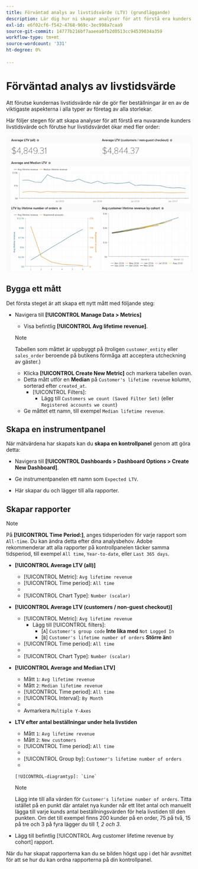 ```yaml
---
title: Förväntad analys av livstidsvärde (LTV) (grundläggande)
description: Lär dig hur ni skapar analyser för att förstå era kunders livstidsvärde och förutse hur livstidsvärdet ökar med fler order.
exl-id: e6f02cf6-f542-4768-969c-3ec998a7caa9
source-git-commit: 14777b216bf7aaeea0fb2d0513cc94539034a359
workflow-type: tm+mt
source-wordcount: '331'
ht-degree: 0%

---
```


# Förväntad analys av livstidsvärde

Att förutse kundernas livstidsvärde när de gör fler beställningar är en av de viktigaste aspekterna i alla typer av företag av alla storlekar.

Här följer stegen för att skapa analyser för att förstå era nuvarande kunders livstidsvärde och förutse hur livstidsvärdet ökar med fler order:

![förväntat livstid](../../assets/expected_ltv_720.png)

## Bygga ett mått

Det första steget är att skapa ett nytt mått med följande steg:
* Navigera till **[!UICONTROL Manage Data > Metrics]**
   * Visa befintlig **[!UICONTROL Avg lifetime revenue]**.

   >[!NOTE]
   >
   >Tabellen som måttet är uppbyggt på (troligen `customer_entity` eller `sales_order` beroende på butikens förmåga att acceptera utcheckning av gäster.)

   * Klicka **[!UICONTROL Create New Metric]** och markera tabellen ovan.
   * Detta mått utför en **Median** på `Customer's lifetime revenue` kolumn, sorterad efter `created_at`.
      * [!UICONTROL Filters]:
         * Lägg till `Customers we count (Saved Filter Set)` (eller `Registered accounts we count`)
   * Ge måttet ett namn, till exempel `Median lifetime revenue`.



## Skapa en instrumentpanel

När mätvärdena har skapats kan du **skapa en kontrollpanel** genom att göra detta:
* Navigera till **[!UICONTROL Dashboards > Dashboard Options > Create New Dashboard]**.
* Ge instrumentpanelen ett namn som `Expected LTV`.

* Här skapar du och lägger till alla rapporter.

## Skapar rapporter

>[!NOTE]
>
>På **[!UICONTROL Time Period:]**, anges tidsperioden för varje rapport som `All-time`. Du kan ändra detta efter dina analysbehov. Adobe rekommenderar att alla rapporter på kontrollpanelen täcker samma tidsperiod, till exempel `All time`, `Year-to-date`, eller `Last 365 days`.

* **[!UICONTROL Average LTV (all)]**
   * [!UICONTROL Metric]: `Avg lifetime revenue`
   * [!UICONTROL Time period]: `All time`
   * 
      [!UICONTROL-intervall]: `None`
   * [!UICONTROL Chart Type]: `Number (scalar)`

* **[!UICONTROL Average LTV (customers / non-guest checkout)]**
   * [!UICONTROL Metric]: `Avg lifetime revenue`
      * Lägg till [!UICONTROL filters]:
         * [`A`] `Customer's group code` **Inte lika med** `Not Logged In`
         * [`B`] `Customer's lifetime number of orders` **Större än**`0`
   * [!UICONTROL Time period]: `All time`
   * 
      [!UICONTROL-intervall]: `None`
   * [!UICONTROL Chart Type]: `Number (scalar)`


* **[!UICONTROL Average and Median LTV]**
   * Mått `1`: `Avg lifetime revenue`
   * Mått `2`: `Median lifetime revenue`
   * [!UICONTROL Time period]: `All time`
   * [!UICONTROL Interval]: `By Month`
   * 
      [!UICONTROL-diagramtyp]: `Line`
   * Avmarkera `Multiple Y-Axes`

* **LTV efter antal beställningar under hela livstiden**
   * Mått `1`: `Avg lifetime revenue`
   * Mått `2`: `New customers`
   * [!UICONTROL Time period]: `All time`
   * 
      [!UICONTROL-intervall]: `None`
   * [!UICONTROL Group by]: `Customer's lifetime number of orders`
   * 

      [!UICONTROL-diagramtyp]: `Line`
   >[!NOTE]
   >
   >Lägg inte till alla värden för `Customer's lifetime number of orders`. Titta istället på en punkt där antalet nya kunder når ett litet antal och manuellt lägga till varje kunds antal beställningsvärden för hela livstiden till den punkten. Om det till exempel finns 200 kunder på en order, 75 på två, 15 på tre och 3 på fyra lägger du till *1, 2 och 3*.

* Lägg till befintlig [!UICONTROL Avg customer lifetime revenue by cohort] rapport.

När du har skapat rapporterna kan du se bilden högst upp i det här avsnittet för att se hur du kan ordna rapporterna på din kontrollpanel.
